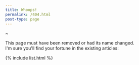 ```yaml
---
title: Whoops!
permalink: /404.html
post-type: page
---
```


~

This page must have been removed or had its name changed.<br/> 
I'm sure you'll find your fortune in the existing articles:

{% include list.html %}
